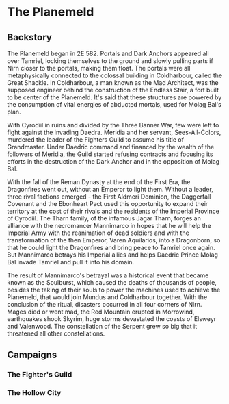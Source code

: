 # The Planemeld

## Backstory
The Planemeld began in 2E 582. Portals and Dark Anchors appeared all over Tamriel, locking themselves to the ground and slowly pulling parts if Nirn closer to the portals, making them float. The portals were all metaphysically connected to the colossal building in Coldharbour, called the Great Shackle. In Coldharbour, a man known as the Mad Architect, was the supposed engineer behind the construction of the Endless Stair, a fort built to be center of the Planemeld. It's said that these structures are powered by the consumption of vital energies of abducted mortals, used for Molag Bal's plan.

With Cyrodiil in ruins and divided by the Three Banner War, few were left to fight against the invading Daedra. Meridia and her servant, Sees-All-Colors, murdered the leader of the Fighters Guild to assume his title of Grandmaster. Under Daedric command and financed by the wealth of the followers of Meridia, the Guild started refusing contracts and focusing its efforts in the destruction of the Dark Anchor and in the opposition of Molag Bal.

With the fall of the Reman Dynasty at the end of the First Era, the Dragonfires went out, without an Emperor to light them. Without a leader, three rival factions emerged - the First Aldmeri Dominion, the Daggerfall Covenant and the Ebonheart Pact used this opportunity to expand their territory at the cost of their rivals and the residents of the Imperial Province of Cyrodiil. The Tharn family, of the infamous Jagar Tharn, forges an alliance with the necromancer Mannimarco in hopes that he will help the Imperial Army with the reanimation of dead soldiers and with the transformation of the then Emperor, Varen Aquilarios, into a Dragonborn, so that he could light the Dragonfires and bring peace to Tamriel once again. But Mannimarco betrays his Imperial allies and helps Daedric Prince Molag Bal invade Tamriel and pull it into his domain.

The result of Mannimarco's betrayal was a historical event that became known as the Soulburst, which caused the deaths of thousands of people, besides the taking of their souls to power the machines used to achieve the Planemeld, that would join Mundus and Coldharbour together. With the conclusion of the ritual, disasters occurred in all four corners of Nirn. Mages died or went mad, the Red Mountain erupted in Morrowind, earthquakes shook Skyrim, huge storms devastated the coasts of Elsweyr and Valenwood. The constellation of the Serpent grew so big that it threatened all other constellations.

## Campaigns
### The Fighter's Guild
### The Hollow City
